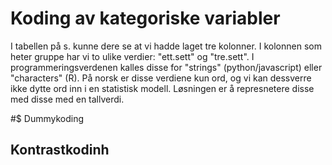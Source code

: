
# Koding av kategoriske variabler
I tabellen på s. kunne dere se at vi hadde laget tre kolonner. I kolonnen som heter gruppe har vi to ulike verdier: "ett.sett" og "tre.sett". I programmeringsverdenen kalles disse for "strings" (python/javascript) eller "characters" (R). På norsk er disse verdiene kun ord, og vi kan dessverre ikke dytte ord inn i en statistisk modell. Løsningen er å represnetere disse med disse med en tallverdi. 

#$ Dummykoding



## Kontrastkodinh


